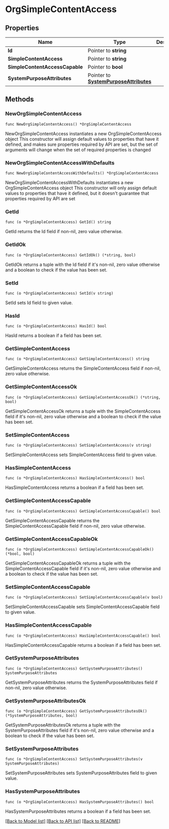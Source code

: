 # OrgSimpleContentAccess

## Properties

Name | Type | Description | Notes
------------ | ------------- | ------------- | -------------
**Id** | Pointer to **string** |  | [optional] 
**SimpleContentAccess** | Pointer to **string** |  | [optional] 
**SimpleContentAccessCapable** | Pointer to **bool** |  | [optional] 
**SystemPurposeAttributes** | Pointer to [**SystemPurposeAttributes**](SystemPurposeAttributes.md) |  | [optional] 

## Methods

### NewOrgSimpleContentAccess

`func NewOrgSimpleContentAccess() *OrgSimpleContentAccess`

NewOrgSimpleContentAccess instantiates a new OrgSimpleContentAccess object
This constructor will assign default values to properties that have it defined,
and makes sure properties required by API are set, but the set of arguments
will change when the set of required properties is changed

### NewOrgSimpleContentAccessWithDefaults

`func NewOrgSimpleContentAccessWithDefaults() *OrgSimpleContentAccess`

NewOrgSimpleContentAccessWithDefaults instantiates a new OrgSimpleContentAccess object
This constructor will only assign default values to properties that have it defined,
but it doesn't guarantee that properties required by API are set

### GetId

`func (o *OrgSimpleContentAccess) GetId() string`

GetId returns the Id field if non-nil, zero value otherwise.

### GetIdOk

`func (o *OrgSimpleContentAccess) GetIdOk() (*string, bool)`

GetIdOk returns a tuple with the Id field if it's non-nil, zero value otherwise
and a boolean to check if the value has been set.

### SetId

`func (o *OrgSimpleContentAccess) SetId(v string)`

SetId sets Id field to given value.

### HasId

`func (o *OrgSimpleContentAccess) HasId() bool`

HasId returns a boolean if a field has been set.

### GetSimpleContentAccess

`func (o *OrgSimpleContentAccess) GetSimpleContentAccess() string`

GetSimpleContentAccess returns the SimpleContentAccess field if non-nil, zero value otherwise.

### GetSimpleContentAccessOk

`func (o *OrgSimpleContentAccess) GetSimpleContentAccessOk() (*string, bool)`

GetSimpleContentAccessOk returns a tuple with the SimpleContentAccess field if it's non-nil, zero value otherwise
and a boolean to check if the value has been set.

### SetSimpleContentAccess

`func (o *OrgSimpleContentAccess) SetSimpleContentAccess(v string)`

SetSimpleContentAccess sets SimpleContentAccess field to given value.

### HasSimpleContentAccess

`func (o *OrgSimpleContentAccess) HasSimpleContentAccess() bool`

HasSimpleContentAccess returns a boolean if a field has been set.

### GetSimpleContentAccessCapable

`func (o *OrgSimpleContentAccess) GetSimpleContentAccessCapable() bool`

GetSimpleContentAccessCapable returns the SimpleContentAccessCapable field if non-nil, zero value otherwise.

### GetSimpleContentAccessCapableOk

`func (o *OrgSimpleContentAccess) GetSimpleContentAccessCapableOk() (*bool, bool)`

GetSimpleContentAccessCapableOk returns a tuple with the SimpleContentAccessCapable field if it's non-nil, zero value otherwise
and a boolean to check if the value has been set.

### SetSimpleContentAccessCapable

`func (o *OrgSimpleContentAccess) SetSimpleContentAccessCapable(v bool)`

SetSimpleContentAccessCapable sets SimpleContentAccessCapable field to given value.

### HasSimpleContentAccessCapable

`func (o *OrgSimpleContentAccess) HasSimpleContentAccessCapable() bool`

HasSimpleContentAccessCapable returns a boolean if a field has been set.

### GetSystemPurposeAttributes

`func (o *OrgSimpleContentAccess) GetSystemPurposeAttributes() SystemPurposeAttributes`

GetSystemPurposeAttributes returns the SystemPurposeAttributes field if non-nil, zero value otherwise.

### GetSystemPurposeAttributesOk

`func (o *OrgSimpleContentAccess) GetSystemPurposeAttributesOk() (*SystemPurposeAttributes, bool)`

GetSystemPurposeAttributesOk returns a tuple with the SystemPurposeAttributes field if it's non-nil, zero value otherwise
and a boolean to check if the value has been set.

### SetSystemPurposeAttributes

`func (o *OrgSimpleContentAccess) SetSystemPurposeAttributes(v SystemPurposeAttributes)`

SetSystemPurposeAttributes sets SystemPurposeAttributes field to given value.

### HasSystemPurposeAttributes

`func (o *OrgSimpleContentAccess) HasSystemPurposeAttributes() bool`

HasSystemPurposeAttributes returns a boolean if a field has been set.


[[Back to Model list]](../README.md#documentation-for-models) [[Back to API list]](../README.md#documentation-for-api-endpoints) [[Back to README]](../README.md)


